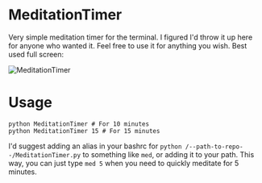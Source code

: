 MeditationTimer
===============

Very simple meditation timer for the terminal. I figured I'd throw it up here for anyone who wanted it. Feel free to use it for anything you wish. Best used full screen:

![MeditationTimer](http://www.adammenges.com/images/github/MeditationTimer.png)

Usage
=====

    python MeditationTimer # For 10 minutes
    python MeditationTimer 15 # For 15 minutes
   
I'd suggest adding an alias in your bashrc for `python /--path-to-repo--/MeditationTimer.py` to something like `med`, or adding it to your path. This way, you can just type `med 5` when you need to quickly meditate for 5 minutes.
